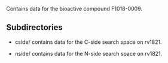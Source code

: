 Contains data for the bioactive compound F1018-0009.

## Subdirectories

- cside/ contains data for the C-side search space on rv1821.

- nside/ contains data for the N-side search space on rv1821.


